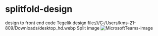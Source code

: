# splitfold-design
design to front end code
Tegelik design
file:///C:/Users/kms-21-809/Downloads/desktop_hd.webp
Split image
![MicrosoftTeams-image](https://user-images.githubusercontent.com/92164267/211013651-713d6543-0435-46a9-b342-42729fdb3d96.png)
